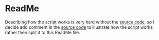 ReadMe
==================================

Describing how the script works is very hard without the [source code](run_analysis.R), so I decide add comment in the [source code](run_analysis.R) to illustrate how the script works rather then split it to this ReadMe file. 